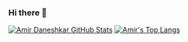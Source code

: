### Hi there 👋

  [![Amir Daneshkar GitHub Stats](https://github-readme-stats.vercel.app/api?username=Oruchimaro&show_icons=true&include_all_commits=true&theme=tokyonight&count_private=true&line_height=40)](https://github.com/Oruchimaro/Oruchimaro)
  [![Amir's Top Langs](https://github-readme-stats.vercel.app/api/top-langs/?username=Oruchimaro&langs_count=5&theme=tokyonight&exclude_repo=Deep-Neural-Net-with-a-framework)](https://github.com/Oruchimaro/Oruchimaro)
</div>
